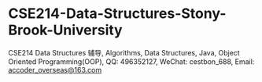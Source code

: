 # CSE214-Data-Structures-Stony-Brook-University
CSE214 Data Structures 辅导, Algorithms, Data Structures, Java, Object Oriented Programming(OOP), QQ: 496352127, WeChat: cestbon_688, Email: accoder_overseas@163.com
